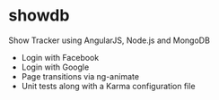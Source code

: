 # showdb
Show Tracker using AngularJS, Node.js and MongoDB



- Login with Facebook
- Login with Google
- Page transitions via ng-animate
- Unit tests along with a Karma configuration file
